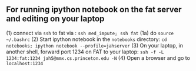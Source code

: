## For running ipython notebook on the fat server and editing on your laptop

(1) connect via `ssh` to fat via : `ssh med_impute; ssh fat`
(1a) do `source ~/.bashrc`
(2) Start ipython notebook in the `notebooks` directory: `cd notebooks; ipython notebook --profile=jahserver`
(3) On your laptop, in another shell, forward port 1234 on FAT to your laptop: `ssh -f -L 1234:fat:1234 jah5@mmx.cs.princeton.edu -N`
(4) Open a browser and go to `localhost:1234`
